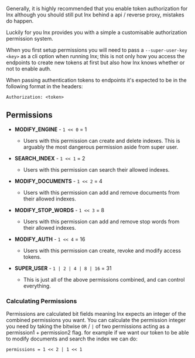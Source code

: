 Generally, it is highly recommended that you enable token authorization
for lnx although you should still put lnx behind a api / reverse proxy, 
mistakes do happen.

Luckily for you lnx provides you with a simple a customisable authorization permission system.

When you first setup permissions you will need to pass a `--super-user-key <key>` as a cli option
when running lnx; this is not only how you access the endpoints to create new tokens at first
but also how lnx knows whether or not to enable auth.

When passing authentication tokens to endpoints it's expected to be in the following
format in the headers:

```
Authorization: <token>
```

## Permissions

- **MODIFY_ENGINE** - `1 << 0` = 1
    * Users with this permission can create and delete indexes.
    This is arguably the most dangerous permission aside from super user.
    
- **SEARCH_INDEX** - `1 << 1` = 2
    * Users with this permission can search their allowed indexes.
    
- **MODIFY_DOCUMENTS** - `1 << 2` = 4
    * Users with this permission can add and remove documents from their
    allowed indexes.
    
- **MODIFY_STOP_WORDS** - `1 << 3` = 8
    * Users with this permission can add and remove stop words from their
    allowed indexes.
    
- **MODIFY_AUTH** - `1 << 4` = 16
    * Users with this permission can create, revoke and modify access tokens.
    
- **SUPER_USER** - `1 | 2 | 4 | 8 | 16` = 31
    * This is just all of the above permissions combined, and can control everything.
    
    
### Calculating Permissions
Permissions are calculated bit fields meaning lnx expects an integer of the combined 
permissions you want. You can calculate the permission integer you need by taking
the bitwise `OR` / `|` of two permissions acting as a permission1 + permission2 flag.
for example if we want our token to be able to modify documents and search the index
we can do:

```
permissions = 1 << 2 | 1 << 1
```

